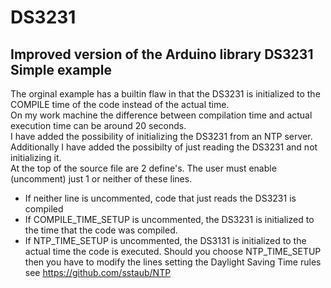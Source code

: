 # DS3231
## Improved version of the Arduino library DS3231 Simple example
The orginal example has a builtin flaw in that the DS3231 is initialized to the COMPILE time of the code instead of the actual time.<br>
On my work machine the difference between compilation time and actual execution time can be around 20 seconds.<br>
I have added the possibility of initializing the DS3231 from an NTP server.<br>
Additionally I have added the possibilty of just reading the DS3231 and not initializing it.<br>
At the top of the source file are 2 define's. The user must enable (uncomment) just 1 or neither of these lines.
* If neither line is uncommented, code that just reads the DS3231 is compiled
* If COMPILE_TIME_SETUP is uncommented, the DS3231 is initialized to the time that the code was compiled.
* If NTP_TIME_SETUP is uncommented, the DS3131 is initialized to the actual time the code is executed.
Should you choose NTP_TIME_SETUP then you have to modify the lines setting the Daylight Saving Time rules see https://github.com/sstaub/NTP
